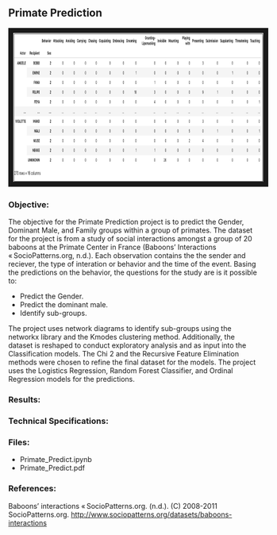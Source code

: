 ## Primate Prediction

<img src="./primates.png" 
 width="600" height="300" border="10" />

### Objective:

The objective for the Primate Prediction project is to predict the Gender, Dominant Male, and Family groups within a group of primates.  The dataset for the project is from a study of social interactions amongst a group of 20 baboons at the Primate Center in France (Baboons’ Interactions « SocioPatterns.org, n.d.).  Each observation contains the the sender and reciever, the type of interation or behavior and the time of the event.  Basing the predictions on the behavior, the questions for the study are is it possible to:

* Predict the Gender.
* Predict the dominant male.
* Identify sub-groups.

The project uses network diagrams to identify sub-groups using the networkx library and the Kmodes clustering method.  Additionally, the dataset is reshaped to conduct exploratory analysis and as input into the Classification models. The Chi 2 and the Recursive Feature Elimination methods were chosen to refine the final dataset for the models. The project uses the Logistics Regression, Random Forest Classifier, and Ordinal Regression models for the predictions.


### Results:




### Technical Specifications:


### Files:

* Primate_Predict.ipynb
* Primate_Predict.pdf


### References:

Baboons’ interactions « SocioPatterns.org. (n.d.). (C) 2008-2011 SocioPatterns.org. http://www.sociopatterns.org/datasets/baboons-interactions
